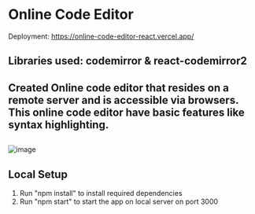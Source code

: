 # Online Code Editor 
Deployment: https://online-code-editor-react.vercel.app/

## Libraries used: codemirror & react-codemirror2
## Created Online code editor that resides on a remote server and is accessible via browsers. This online code editor have basic features like syntax highlighting.
##
![image](https://user-images.githubusercontent.com/62508572/126618320-a124cfb4-309d-4256-83e4-b31cd3450943.png)


## Local Setup
1. Run "npm install" to install required dependencies
2. Run "npm start" to start the app on local server on port 3000
